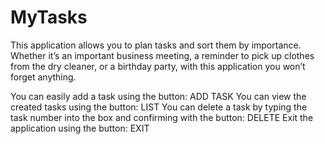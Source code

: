 # MyTasks
This application allows you to plan tasks and sort them by importance.
Whether it’s an important business meeting, a reminder to pick up clothes from the dry cleaner, or a birthday party, with this application you won’t forget anything.

You can easily add a task using the button: ADD TASK
You can view the created tasks using the button: LIST
You can delete a task by typing the task number into the box and confirming with the button: DELETE
Exit the application using the button: EXIT
